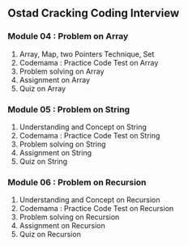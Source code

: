 ## Ostad Cracking Coding Interview 
### Module 04 : Problem on Array
<ol>
  <li>Array, Map, two Pointers Technique, Set</li>
  <li>Codemama : Practice Code Test on Array</li>
  <li>Problem solving on Array</li>
  <li>Assignment on Array</li>
  <Li>Quiz on Array</Li>  
</ol>

### Module 05 : Problem on String
<ol>
  <li>Understanding and Concept on String</li>  
  <li>Codemama : Practice Code Test on String</li>
  <li>Problem solving on String</li>
  <li>Assignment on String</li>
  <li>Quiz on String</li>
</ol>

### Module 06 : Problem on Recursion
<ol>
  <li>Understanding and Concept on Recursion</li>  
  <li>Codemama : Practice Code Test on Recursion</li>
  <li>Problem solving on Recursion</li>
  <li>Assignment on Recursion</li>
  <li>Quiz on Recursion</li>
</ol>




  
